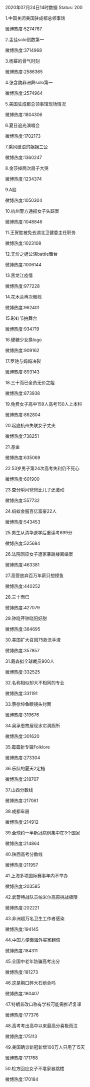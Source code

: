 2020年07月24日14时数据
Status: 200

1.中国关闭美国驻成都总领事馆

微博热度:5274767

2.孟佳solo倒数第一

微博热度:3714968

3.杨幂的骨气时刻

微博热度:2586365

4.张含韵非洲舞solo第一

微博热度:2574964

5.美国驻成都总领事馆现场情况

微博热度:1804306

6.夏日追光演唱会

微博热度:1702173

7.乘风破浪的姐姐三公

微博热度:1360247

8.金莎掉两次扇子大哭

微博热度:1234374

9.A股

微博热度:1050304

10.杭州警方通报女子失踪案

微博热度:1048846

11.王贺胜被免去湖北卫健委主任职务

微博热度:1023108

12.无价之姐公演battle舞台

微博热度:1006144

13.黑龙江疫情

微博热度:977228

14.花木兰再次撤档

微博热度:962401

15.彩虹节拍舞台

微博热度:934719

16.硬糖少女换logo

微博热度:909162

17.罗艳与妈妈决裂

微博热度:893143

18.三十而已全员无价之姐

微博热度:873938

19.免费女子高中159人高考150人上本科

微博热度:862804

20.起底杭州失联女子丈夫

微博热度:738251

21.基金

微博热度:635069

22.53岁男子第24次高考失利仍不死心

微博热度:601900

23.查分瞬间爸爸比儿子还激动

微博热度:557732

24.蚂蚁金服百亿富豪22人

微博热度:543453

25.男生从清华退学后重读考699分

微博热度:525684

26.法院回应女子遭家暴跳楼离婚案

微博热度:463381

27.高管放弃百万年薪只想摸鱼

微博热度:440252

28.三十而已

微博热度:427079

29.钟晓芹钟晓阳好甜

微博热度:364695

30.美国扩大召回75款洗手液

微博热度:357857

31.戴森拟全球裁员900人

微博热度:332525

32.名称相似却大不相同的专业

微博热度:331191

33.蔡徐坤鱼眼镜头封面

微博热度:319676

34.吴承恩故居现水帘洞厕所

微博热度:301620

35.霉霉新专辑Folklore

微博热度:273304

36.乐队的夏天2定档

微博热度:218707

37.山西分数线

微博热度:217061

38.成都车展

微博热度:214912

39.全球约一半新冠病例集中在3个国家

微博热度:214864

40.陕西高考分数线

微博热度:211957

41.上海多项国际赛事年内不举办

微博热度:203585

42.武警特战队员帕米尔高原挑战极限

微博热度:202221

43.非洲超万名卫生工作者感染

微博热度:194145

44.中国方便面海外买家翻倍

微博热度:184311

45.全国中老年防骗高考出分

微博热度:181273

46.这是胸口碎大石组合吗

微博热度:180407

47.特朗普改口称有学校可能需推迟复课

微博热度:177376

48.高考考出高中以来最高分喜极而泣

微博热度:175113

49.美国确诊新冠新增100万人只用了15天

微博热度:171768

50.检方回应女子不堪家暴跳楼

微博热度:170184

